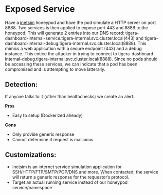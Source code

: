 # Exposed Service

Have a [inetsim](https://www.inetsim.org/features.html) honeypod and have the pod simulate a HTTP server on port 8888. Two services is then applied to expose port 443 and 8888 to the honeypod. This will generate 2 entries into our DNS record: tigera-dashboard-internal-service.tigera-internal.svc.cluster.local(443) and tigera-dashboard-internal-debug.tigera-internal.svc.cluster.local(8888). This mimics a web application with a secure endpoint (443) and a debug instance. This entice the attacker in trying to connect to tigera-dashboard-internal-debug.tigera-internal.svc.cluster.local(8888). Since no pods should be accessing these services, we can indicate that a pod has been compromised and is attempting to move latterally.

## Detection:
If anyone talks to it (other than healthchecks) we create an alert. 

**Pros**
* Easy to setup (Dockerized already)

**Cons** 
* Only provide generic response
* Cannot determine if request is malicious


## Customizations:
* Inetsim is an internet service simulation application for SSH/HTTP/FTP/SMTP/POP/DNS and more. When contacted, the service will return a generic response for the requestor’s protocol.
* Target an actual running service instead of our honeypod service/namespace

